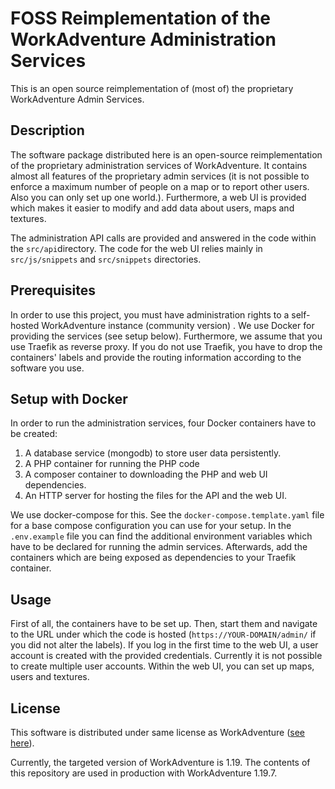 FOSS Reimplementation of the WorkAdventure Administration Services
========================================================

This is an open source reimplementation of (most of) the proprietary WorkAdventure Admin Services.

Description
----------------

The software package distributed here is an open-source reimplementation of the proprietary administration services of WorkAdventure. It contains almost all features of the proprietary admin services (it is not possible to enforce a maximum number of people on a map or to report other users. Also you can only set up one world.). 
Furthermore, a web UI is provided which makes it easier to  modify and add data about users, maps and textures.

The administration API calls are provided and answered in the code within the `src/api`directory. The code for the web UI relies  mainly in `src/js/snippets` and `src/snippets` directories. 

Prerequisites
-------------
In order to use this project, you must have administration rights to a self-hosted WorkAdventure instance (community version) . We use Docker for providing the services (see setup below). Furthermore, we assume that you use Traefik as reverse proxy. If you do not use Traefik, you have to drop the containers' labels and provide the routing information according to the software you use.


Setup with Docker
-------------------------

In order to run the administration services, four Docker containers have to be created:
1. A database service (mongodb) to store user data persistently.
2. A PHP container for running the PHP code
3. A  composer container to downloading the PHP and web UI dependencies.
4. An HTTP server for hosting the files for the API and the web UI.

We use docker-compose for this.  See the `docker-compose.template.yaml` file  for a base compose configuration you can use for your setup. In the `.env.example` file you can find the additional environment variables which have to be declared for running the admin services. Afterwards, add the containers which are being exposed as dependencies to your Traefik container.

Usage
-----------------------

First of all, the containers have to be set up. Then, start them and navigate to the URL under which the code is hosted (`https://YOUR-DOMAIN/admin/` if you did not alter the labels). If you log in the first time to the  web UI, a user account is created with the provided credentials. Currently it is not possible to create multiple user accounts.
Within the web UI, you can set up maps, users and textures.

License
-----------
This software is distributed under same license as WorkAdventure ([see here](https://workadventu.re/faq/license "see here")).

Currently, the targeted version of WorkAdventure is 1.19. The contents of this repository are used in production with WorkAdventure 1.19.7.